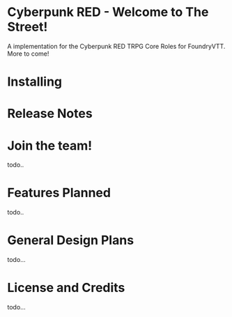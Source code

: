 # Cyberpunk RED - Welcome to The Street!

A implementation for the Cyberpunk RED TRPG Core Roles for FoundryVTT.
More to come!

# Installing

# Release Notes

# Join the team!

todo..

# Features Planned

todo..
  
# General Design Plans

todo...

# License and Credits

todo...

